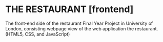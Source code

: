 # THE RESTAURANT [frontend]

The front-end side of the restaurant Final Year Project in University of London, consisting webpage view of the web application the restaurant.
(HTML5, CSS, and JavaScript)
